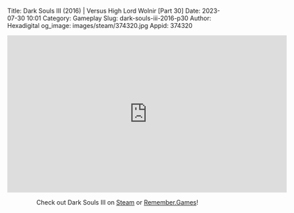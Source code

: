 Title: Dark Souls III (2016) | Versus High Lord Wolnir [Part 30]
Date: 2023-07-30 10:01
Category: Gameplay
Slug: dark-souls-iii-2016-p30
Author: Hexadigital
og_image: images/steam/374320.jpg
Appid: 374320

<center><iframe src="https://www.youtube.com/embed/gUfx4eopwBY?feature=oembed" allow="accelerometer; autoplay; encrypted-media; gyroscope; picture-in-picture" width="640" height="360" frameborder="0"></iframe>

Check out Dark Souls III on [Steam](https://store.steampowered.com/app/374320/?curator_clanid=34633900) or [Remember.Games](https://remember.games/game/340/dark-souls-iii/)!</center>